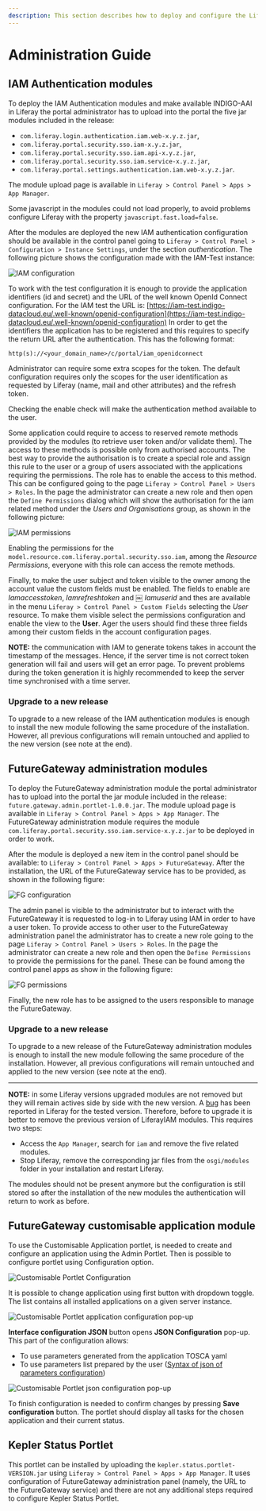```yaml
---
description: This section describes how to deploy and configure the Liferay plugins for INDIGO-DataCloud services.
---
```


# Administration Guide

## IAM Authentication modules

To deploy the IAM Authentication modules and make available INDIGO-AAI in Liferay the portal administrator has to upload into the portal
the five jar modules included in the release:

- `com.liferay.login.authentication.iam.web-x.y.z.jar`,
- `com.liferay.portal.security.sso.iam-x.y.z.jar`,
- `com.liferay.portal.security.sso.iam.api-x.y.z.jar`,
- `com.liferay.portal.security.sso.iam.service-x.y.z.jar`,
- `com.liferay.portal.settings.authentication.iam.web-x.y.z.jar`.

The module upload page is available in `Liferay > Control Panel > Apps > App Manager`.

Some javascript in the modules could not load properly, to avoid problems configure Liferay with the property `javascript.fast.load=false`. 

After the modules are deployed the new IAM authentication configuration should be available in the control panel going
to `Liferay > Control Panel > Configuration > Instance Settings`, under the section *authentication*. The following picture
shows the configuration made with the IAM-Test instance:

![IAM configuration](img/iamConf.png)

To work with the test configuration it is enough to provide the application identifiers (id and secret) and
the URL of the well known OpenId Connect configuration. For the IAM test the URL is:
[https://iam-test.indigo-datacloud.eu/.well-known/openid-configuration](https://iam-test.indigo-datacloud.eu/.well-known/openid-configuration)
In order to get the identifiers the application has to be registered and this requires to specify the return URL after the
authentication. This has the following format:

    http(s)://<your_domain_name>/c/portal/iam_openidconnect


Administrator can require some extra scopes for the token. The default configuration requires only the scopes for the user
identification as requested by Liferay (name, mail and other attributes) and the refresh token.

Checking the enable check will make the authentication method available to the user.

Some application could require to access to reserved remote methods provided by the modules (to retrieve user token and/or
validate them). The access to these methods is possible only from authorised accounts.
The best way to provide the authorisation is to create a special role and assign this rule to the user or a group of users
associated with the applications requiring the permissions. The role has to enable the access
to this method. This can be configured going to the page `Liferay > Control Panel > Users > Roles`. In the page the administrator
can create a new role and then open the `Define Permissions` dialog which will show the authorisation for the iam related method
under the *Users and Organisations* group, as shown in the following picture:

![IAM permissions](img/permissions.png)

Enabling the permissions for the `model.resource.com.liferay.portal.security.sso.iam`, among the *Resource Permissions*,
everyone with this role can access the remote methods.

Finally, to make the user subject and token visible to the owner among the account value the custom fields must be enabled. The fields
to enable are *Iamaccesstoken*, *Iamrefreshtoken* and ￼	*Iamuserid* and thes are available in the menu `Liferay > Control Panel > Custom Fields`
selecting the *User* resource. To make them visible select the permissions configuration and enable the view to the **User**. Ager the
users should find these three fields among their custom fields in the account configuration pages.


**NOTE:** the communication with IAM to generate tokens takes in account the timestamp of the messages. Hence, if the server time is not correct
token generation will fail and users will get an error page. To prevent problems during the token generation it is highly recommended to keep the
server time synchronised with a time server.


### Upgrade to a new release

To upgrade to a new release of the IAM authentication modules is enough to install the new module following the same procedure of the installation.
However, all previous configurations will remain untouched and applied to the new version (see note at the end).




## FutureGateway administration modules

To deploy the FutureGateway administration module the portal administrator has to upload into the portal
the jar module included in the release: `future.gateway.admin.portlet-1.0.0.jar`. The module upload page is
available in `Liferay > Control Panel > Apps > App Manager`. The FutureGateway administration module requires
the module `com.liferay.portal.security.sso.iam.service-x.y.z.jar` to be deployed in order to work.

After the module is deployed a new item in the control panel should be available:
to `Liferay > Control Panel > Apps > FutureGateway`. After the installation, the URL of the FutureGateway
service has to be provided, as shown in the following figure:

![FG configuration](img/FGNew.png)


The admin panel is visible to the administrator but to interact with the FutureGateway it is requested to log-in to Liferay
using IAM in order to have a user token. To provide access to other user to the FutureGateway administration panel the administrator
has to create a new role going to the page `Liferay > Control Panel > Users > Roles`. In the page the administrator
can create a new role and then open the `Define Permissions` to provide the permissions for the panel. These can be found among the
control panel apps as show in the following figure:

![FG permissions](img/FGpermissions.png)

Finally, the new role has to be assigned to the users responsible to manage the FutureGateway.


### Upgrade to a new release

To upgrade to a new release of the FutureGateway administration modules is enough to install the new module following the same procedure
of the installation.
However, all previous configurations will remain untouched and applied to the new version (see note at the end).


------------------------------

**NOTE:** in some Liferay versions upgraded modules are not removed but they will remain actives side by side with the new version.
A [bug](https://issues.liferay.com/browse/LPS-68275) has been reported in Liferay for the tested version. Therefore, before to
upgrade it is better to remove the previous version of LiferayIAM modules. This requires two steps:

* Access the `App Manager`, search for `iam` and remove the five related modules.
* Stop Liferay, remove the corresponding jar files from the `osgi/modules` folder in your installation and restart Liferay.

The modules should not be present anymore but the configuration is still stored so after the installation of the new modules the authentication
will return to work as before.

## FutureGateway customisable application module
To use the Customisable Application portlet, is needed to create and configure an application using the Admin Portlet. Then is possible to configure portlet using Configuration option.

![Customisable Portlet Configuration](img/ca-portlet-config.png)

It is possible to change application using first button with dropdown toggle. The list contains all installed applications on a given server instance.

![Customisable Portlet application configuration pop-up](img/ca-portlet-app-config.png)

**Interface configuration JSON** button opens **JSON Configuration** pop-up. This part of the configuration allows:

* To use parameters generated from the application TOSCA yaml  
* To use parameters list prepared by the user ([Syntax of json of parameters configuration](https://github.com/indigo-dc/LiferayPlugIns/tree/master/future-gateway-customisable-application-portlet))

![Customisable Portlet json configuration pop-up](img/ca-portlet-json-config.png)

To finish configuration is needed to confirm changes by pressing **Save configuration** button. The portlet should display all tasks for the chosen application and their current status.


## Kepler Status Portlet

This portlet can be installed by uploading the `kepler.status.portlet-VERSION.jar` using `Liferay > Control Panel > Apps > App Manager`. It uses configuration of FutureGateway administration panel (namely, the URL to the FutureGateway service) and there are not any additional steps required to configure Kepler Status Portlet. 
